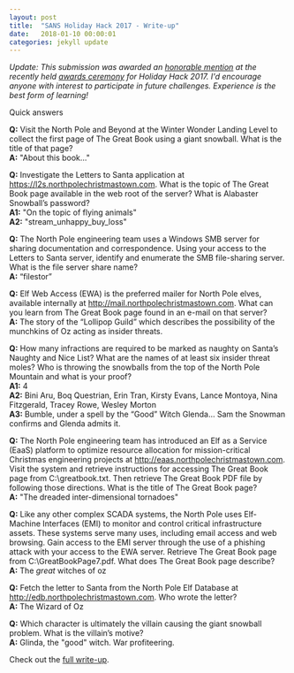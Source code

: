 ```yaml
---
layout: post
title:  "SANS Holiday Hack 2017 - Write-up"
date:   2018-01-10 00:00:01
categories: jekyll update
---
```


_Update: This submission was awarded an [honorable mention][winners] at the recently held [awards ceremony][webcast] for Holiday Hack 2017.  I'd encourage anyone with interest to participate in future challenges. Experience is the best form of learning!_

Quick answers

**Q:** Visit the North Pole and Beyond at the Winter Wonder Landing Level to collect the first page of The Great Book using a giant snowball. What is the title of that page?  
**A:** "About this book…"    
    
**Q:** Investigate the Letters to Santa application at https://l2s.northpolechristmastown.com. What is the topic of The Great Book page available in the web root of the server? What is Alabaster Snowball’s password?     
**A1:** "On the topic of flying animals"    
**A2:** "stream_unhappy_buy_loss"      
    
**Q:** The North Pole engineering team uses a Windows SMB server for sharing documentation and correspondence. Using your access to the Letters to Santa server, identify and enumerate the SMB file-sharing server. What is the file server share name?  
**A:** “filestor”    
    
**Q:** Elf Web Access (EWA) is the preferred mailer for North Pole elves, available internally at http://mail.northpolechristmastown.com. What can you learn from The Great Book page found in an e-mail on that server?  
**A:** The story of the “Lollipop Guild” which describes the possibility of the munchkins of Oz acting as insider threats.    
    
**Q:** How many infractions are required to be marked as naughty on Santa’s Naughty and Nice List? What are the names of at least six insider threat moles? Who is throwing the snowballs from the top of the North Pole Mountain and what is your proof?  
**A1:** 4  
**A2:** Bini Aru, Boq Questrian, Erin Tran, Kirsty Evans, Lance Montoya, Nina Fitzgerald, Tracey Rowe, Wesley Morton  
**A3:** Bumble, under a spell by the “Good” Witch Glenda… Sam the Snowman confirms and Glenda admits it. 
    
**Q:** The North Pole engineering team has introduced an Elf as a Service (EaaS) platform to optimize resource allocation for mission-critical Christmas engineering projects at http://eaas.northpolechristmastown.com. Visit the system and retrieve instructions for accessing The Great Book page from C:\greatbook.txt. Then retrieve The Great Book PDF file by following those directions. What is the title of The Great Book page?  
**A:** "The dreaded inter-dimensional tornadoes"  
    
**Q:** Like any other complex SCADA systems, the North Pole uses Elf-Machine Interfaces (EMI) to monitor and control critical infrastructure assets. These systems serve many uses, including email access and web browsing. Gain access to the EMI server through the use of a phishing attack with your access to the EWA server. Retrieve The Great Book page from C:\GreatBookPage7.pdf. What does The Great Book page describe?  
**A:** The _great_ witches of oz    
    
**Q:** Fetch the letter to Santa from the North Pole Elf Database at http://edb.northpolechristmastown.com. Who wrote the letter?    
**A:** The Wizard of Oz    
    
**Q:** Which character is ultimately the villain causing the giant snowball problem. What is the villain’s motive?  
**A:** Glinda, the "good" witch. War profiteering.  

Check out the [full write-up][writeup].

[writeup]: /assets/hh2017.pdf
[winners]: https://holidayhackchallenge.com/2017/winners_answers.html
[webcast]: https://www.youtube.com/watch?v=3Omsu0tWpxw&t=39m5s
